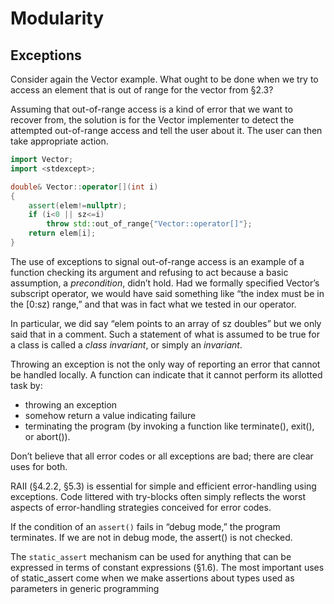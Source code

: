 # Modularity
## Exceptions
Consider again the Vector example. What ought to be done when we try to access an element that is out of range for the vector from §2.3?

Assuming that out-of-range access is a kind of error that we want to recover from, the solution is for the Vector implementer to detect the attempted out-of-range access and tell the user about it. The user can then take appropriate action.

```C++
import Vector;
import <stdexcept>;

double& Vector::operator[](int i)
{
    assert(elem!=nullptr);
    if (i<0 || sz<=i)
        throw std::out_of_range{"Vector::operator[]"};
    return elem[i];
}
```

The use of exceptions to signal out-of-range access is an example of a function checking its argument and refusing to act because a basic assumption, a *precondition*, didn’t hold. Had we formally specified Vector’s subscript operator, we would have said something like “the index must be in the [0:sz) range,” and that was in fact what we tested in our operator[]().

In particular, we did say “elem points to an array of sz doubles” but we only said that in a comment. Such a statement of what is assumed to be true for a class is called a *class invariant*, or simply an *invariant*.

Throwing an exception is not the only way of reporting an error that cannot be handled locally. A function can indicate that it cannot perform its allotted task by:

- throwing an exception
- somehow return a value indicating failure
- terminating the program (by invoking a function like terminate(), exit(), or abort()).

Don’t believe that all error codes or all exceptions are bad; there are clear uses for both.

RAII (§4.2.2, §5.3) is essential for simple and efficient error-handling using exceptions. Code littered with try-blocks often simply reflects the worst aspects of error-handling strategies conceived for error codes.

If the condition of an `assert()` fails in “debug mode,” the program terminates. If we are not in debug mode, the assert() is not checked.

The `static_assert` mechanism can be used for anything that can be expressed in terms of constant expressions (§1.6).
The most important uses of static_assert come when we make assertions about types used as parameters in generic programming
